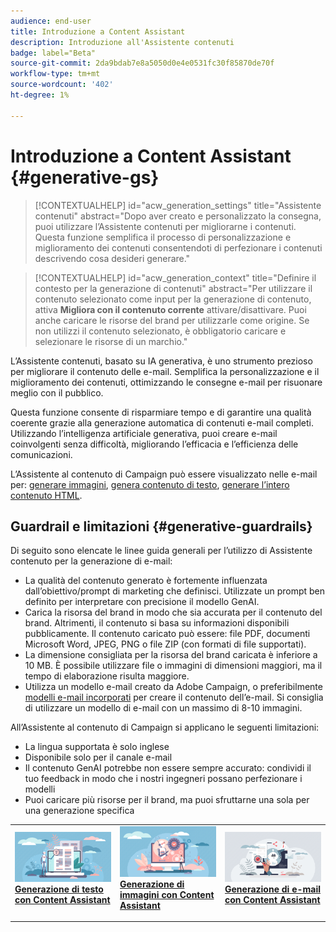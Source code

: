 ```yaml
---
audience: end-user
title: Introduzione a Content Assistant
description: Introduzione all'Assistente contenuti
badge: label="Beta"
source-git-commit: 2da9bdab7e8a5050d0e4e0531fc30f85870de70f
workflow-type: tm+mt
source-wordcount: '402'
ht-degree: 1%

---
```



# Introduzione a Content Assistant {#generative-gs}

>[!CONTEXTUALHELP]
>id="acw_generation_settings"
>title="Assistente contenuti"
>abstract="Dopo aver creato e personalizzato la consegna, puoi utilizzare l’Assistente contenuti per migliorarne i contenuti. Questa funzione semplifica il processo di personalizzazione e miglioramento dei contenuti consentendoti di perfezionare i contenuti descrivendo cosa desideri generare."


>[!CONTEXTUALHELP]
>id="acw_generation_context"
>title="Definire il contesto per la generazione di contenuti"
>abstract="Per utilizzare il contenuto selezionato come input per la generazione di contenuto, attiva **Migliora con il contenuto corrente** attivare/disattivare. Puoi anche caricare le risorse del brand per utilizzarle come origine. Se non utilizzi il contenuto selezionato, è obbligatorio caricare e selezionare le risorse di un marchio."

L’Assistente contenuti, basato su IA generativa, è uno strumento prezioso per migliorare il contenuto delle e-mail. Semplifica la personalizzazione e il miglioramento dei contenuti, ottimizzando le consegne e-mail per risuonare meglio con il pubblico.

Questa funzione consente di risparmiare tempo e di garantire una qualità coerente grazie alla generazione automatica di contenuti e-mail completi. Utilizzando l’intelligenza artificiale generativa, puoi creare e-mail coinvolgenti senza difficoltà, migliorando l’efficacia e l’efficienza delle comunicazioni.

L’Assistente al contenuto di Campaign può essere visualizzato nelle e-mail per: [generare immagini](generative-image.md), [genera contenuto di testo](generative-content.md), [generare l’intero contenuto HTML](generative-email.md).


## Guardrail e limitazioni {#generative-guardrails}

Di seguito sono elencate le linee guida generali per l’utilizzo di Assistente contenuto per la generazione di e-mail:

* La qualità del contenuto generato è fortemente influenzata dall’obiettivo/prompt di marketing che definisci. Utilizzate un prompt ben definito per interpretare con precisione il modello GenAI. 
* Carica la risorsa del brand in modo che sia accurata per il contenuto del brand. Altrimenti, il contenuto si basa su informazioni disponibili pubblicamente. Il contenuto caricato può essere: file PDF, documenti Microsoft Word, JPEG, PNG o file ZIP (con formati di file supportati).
* La dimensione consigliata per la risorsa del brand caricata è inferiore a 10 MB. È possibile utilizzare file o immagini di dimensioni maggiori, ma il tempo di elaborazione risulta maggiore.
* Utilizza un modello e-mail creato da Adobe Campaign, o preferibilmente [modelli e-mail incorporati](../content/email-sample-templates.md) per creare il contenuto dell’e-mail. Si consiglia di utilizzare un modello di e-mail con un massimo di 8-10 immagini.


All’Assistente al contenuto di Campaign si applicano le seguenti limitazioni:

* La lingua supportata è solo inglese
* Disponibile solo per il canale e-mail
* Il contenuto GenAI potrebbe non essere sempre accurato: condividi il tuo feedback in modo che i nostri ingegneri possano perfezionare i modelli
* Puoi caricare più risorse per il brand, ma puoi sfruttarne una sola per una generazione specifica

<table style="table-layout:fixed"><tr style="border: 0;">
<td>
<a href="generative-content.md">
<img alt="Generazione testo" src="assets/do-not-localize/text-genai.jpeg">
</a>
<div>
<a href="generative-content.md"><strong>Generazione di testo con Content Assistant</strong></a>
</div>
<p>
</td>
<td>
<a href="generative-image.md">
<img alt="Generazione di immagini" src="assets/do-not-localize/image-genai.jpeg">
</a>
<div><a href="generative-image.md"><strong>Generazione di immagini con Content Assistant</strong>
</div>
<p>
</td>
<td>
<a href="generative-email.md">
<img alt="Generazione di e-mail" src="assets/do-not-localize/email-genai.jpeg">
</a>
<div>
<a href="generative-email.md"><strong>Generazione di e-mail con Content Assistant</strong></a>
</div>
<p></td>
</tr></table>

